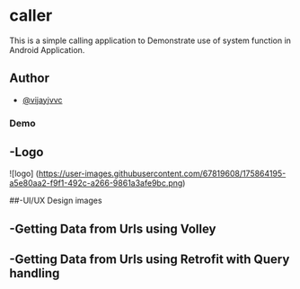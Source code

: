 # caller
 This is a simple calling application to Demonstrate use of system function in Android Application.
 
## Author
 
 - [@vijayjvvc](https://github.com/vijayjvvc) 

### Demo


 ## -Logo 
 
![logo]
(https://user-images.githubusercontent.com/67819608/175864195-a5e80aa2-f9f1-492c-a266-9861a3afe9bc.png)




 ##-UI/UX Design images
 
 

 ## -Getting Data from Urls using Volley
 
 



 ## -Getting Data from Urls using Retrofit with Query handling
 
